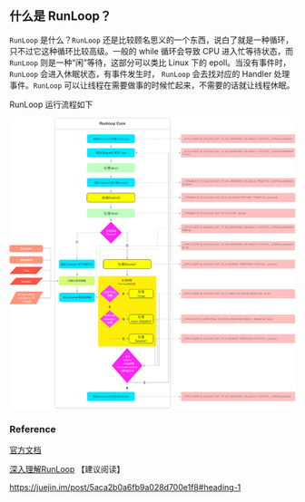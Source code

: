 ## 什么是 RunLoop？

`RunLoop` 是什么？`RunLoop` 还是比较顾名思义的一个东西，说白了就是一种循环，只不过它这种循环比较高级。一般的 while 循环会导致 CPU 进入忙等待状态，而 `RunLoop` 则是一种“闲”等待，这部分可以类比 Linux 下的 epoll。当没有事件时，`RunLoop` 会进入休眠状态，有事件发生时， `RunLoop` 会去找对应的 Handler 处理事件。`RunLoop` 可以让线程在需要做事的时候忙起来，不需要的话就让线程休眠。

RunLoop 运行流程如下

![](../../../Image/RunLoop/runloop.jpeg)



### Reference

[官方文档](https://developer.apple.com/library/archive/documentation/Cocoa/Conceptual/Multithreading/RunLoopManagement/RunLoopManagement.html#//apple_ref/doc/uid/10000057i-CH16-SW1)

[深入理解RunLoop](https://blog.ibireme.com/2015/05/18/runloop/) 【建议阅读】

https://juejin.im/post/5aca2b0a6fb9a028d700e1f8#heading-1

